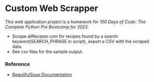 # Custom Web Scrapper


This web application project is a homework for *100 Days of Code: The Complete Python Pro Bootcamp for 2022.*

* Scrape allRecipes.com for recipes found by a search keyword(SEARCH_PHRASE in script), export a CSV with the scraped data.
* See csv files for the sample output. 


### Reference

* [BeautifulSoup Documentation](https://www.crummy.com/software/BeautifulSoup/bs4/doc/)
